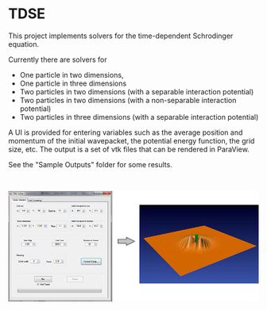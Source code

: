 # TDSE

This project implements solvers for the time-dependent Schrodinger equation. 

Currently there are solvers for 
* One particle in two dimensions, 
* One particle in three dimensions
* Two particles in two dimensions (with a separable interaction potential)
* Two particles in two dimensions (with a non-separable interaction potential)
* Two particles in three dimensions (with a separable interaction potential)

A UI is provided for entering variables such as the average position and momentum of the initial wavepacket, the 
potential energy function, the grid size, etc. The output is a set of vtk files that can be rendered in ParaView.

See the "Sample Outputs" folder for some results.  

&nbsp;

![alt text](./UI.png "TDSE Workflow")